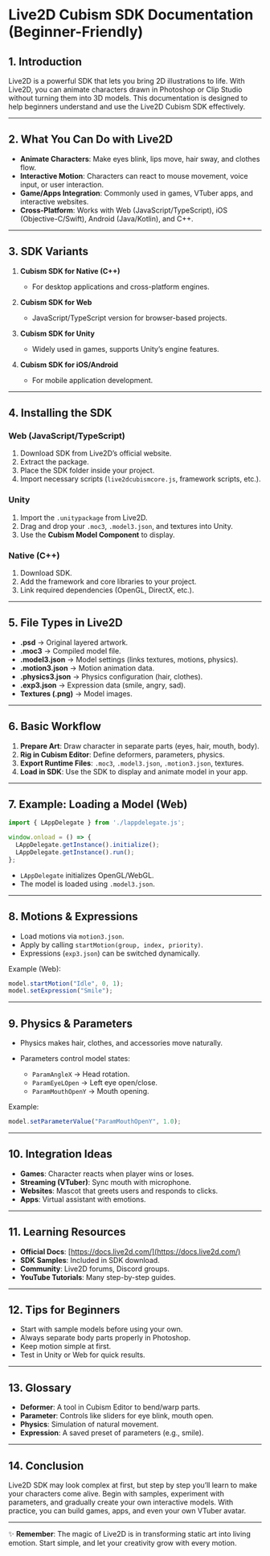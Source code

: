 # Live2D Cubism SDK Documentation (Beginner-Friendly)

## 1. Introduction

Live2D is a powerful SDK that lets you bring 2D illustrations to life. With Live2D, you can animate characters drawn in Photoshop or Clip Studio without turning them into 3D models. This documentation is designed to help beginners understand and use the Live2D Cubism SDK effectively.

---

## 2. What You Can Do with Live2D

* **Animate Characters**: Make eyes blink, lips move, hair sway, and clothes flow.
* **Interactive Motion**: Characters can react to mouse movement, voice input, or user interaction.
* **Game/Apps Integration**: Commonly used in games, VTuber apps, and interactive websites.
* **Cross-Platform**: Works with Web (JavaScript/TypeScript), iOS (Objective-C/Swift), Android (Java/Kotlin), and C++.

---

## 3. SDK Variants

1. **Cubism SDK for Native (C++)**

   * For desktop applications and cross-platform engines.
2. **Cubism SDK for Web**

   * JavaScript/TypeScript version for browser-based projects.
3. **Cubism SDK for Unity**

   * Widely used in games, supports Unity’s engine features.
4. **Cubism SDK for iOS/Android**

   * For mobile application development.

---

## 4. Installing the SDK

### Web (JavaScript/TypeScript)

1. Download SDK from Live2D’s official website.
2. Extract the package.
3. Place the SDK folder inside your project.
4. Import necessary scripts (`live2dcubismcore.js`, framework scripts, etc.).

### Unity

1. Import the `.unitypackage` from Live2D.
2. Drag and drop your `.moc3`, `.model3.json`, and textures into Unity.
3. Use the **Cubism Model Component** to display.

### Native (C++)

1. Download SDK.
2. Add the framework and core libraries to your project.
3. Link required dependencies (OpenGL, DirectX, etc.).

---

## 5. File Types in Live2D

* **.psd** → Original layered artwork.
* **.moc3** → Compiled model file.
* **.model3.json** → Model settings (links textures, motions, physics).
* **.motion3.json** → Motion animation data.
* **.physics3.json** → Physics configuration (hair, clothes).
* **.exp3.json** → Expression data (smile, angry, sad).
* **Textures (.png)** → Model images.

---

## 6. Basic Workflow

1. **Prepare Art**: Draw character in separate parts (eyes, hair, mouth, body).
2. **Rig in Cubism Editor**: Define deformers, parameters, physics.
3. **Export Runtime Files**: `.moc3`, `.model3.json`, `.motion3.json`, textures.
4. **Load in SDK**: Use the SDK to display and animate model in your app.

---

## 7. Example: Loading a Model (Web)

```javascript
import { LAppDelegate } from './lappdelegate.js';

window.onload = () => {
  LAppDelegate.getInstance().initialize();
  LAppDelegate.getInstance().run();
};
```

* `LAppDelegate` initializes OpenGL/WebGL.
* The model is loaded using `.model3.json`.

---

## 8. Motions & Expressions

* Load motions via `motion3.json`.
* Apply by calling `startMotion(group, index, priority)`.
* Expressions (`exp3.json`) can be switched dynamically.

Example (Web):

```javascript
model.startMotion("Idle", 0, 1);
model.setExpression("Smile");
```

---

## 9. Physics & Parameters

* Physics makes hair, clothes, and accessories move naturally.
* Parameters control model states:

  * `ParamAngleX` → Head rotation.
  * `ParamEyeLOpen` → Left eye open/close.
  * `ParamMouthOpenY` → Mouth opening.

Example:

```javascript
model.setParameterValue("ParamMouthOpenY", 1.0);
```

---

## 10. Integration Ideas

* **Games**: Character reacts when player wins or loses.
* **Streaming (VTuber)**: Sync mouth with microphone.
* **Websites**: Mascot that greets users and responds to clicks.
* **Apps**: Virtual assistant with emotions.

---

## 11. Learning Resources

* **Official Docs**: [https://docs.live2d.com/](https://docs.live2d.com/)
* **SDK Samples**: Included in SDK download.
* **Community**: Live2D forums, Discord groups.
* **YouTube Tutorials**: Many step-by-step guides.

---

## 12. Tips for Beginners

* Start with sample models before using your own.
* Always separate body parts properly in Photoshop.
* Keep motion simple at first.
* Test in Unity or Web for quick results.

---

## 13. Glossary

* **Deformer**: A tool in Cubism Editor to bend/warp parts.
* **Parameter**: Controls like sliders for eye blink, mouth open.
* **Physics**: Simulation of natural movement.
* **Expression**: A saved preset of parameters (e.g., smile).

---

## 14. Conclusion

Live2D SDK may look complex at first, but step by step you’ll learn to make your characters come alive. Begin with samples, experiment with parameters, and gradually create your own interactive models. With practice, you can build games, apps, and even your own VTuber avatar.

---

✨ **Remember**: The magic of Live2D is in transforming static art into living emotion. Start simple, and let your creativity grow with every motion.
